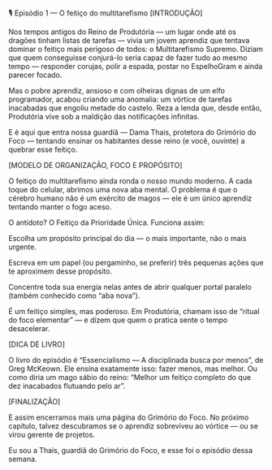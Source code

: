 🎙️ Episódio 1 — O feitiço do multitarefismo
[INTRODUÇÃO]

Nos tempos antigos do Reino de Produtória — um lugar onde até os dragões tinham listas de tarefas — vivia um jovem aprendiz que tentava dominar o feitiço mais perigoso de todos: o Multitarefismo Supremo.
Diziam que quem conseguisse conjurá-lo seria capaz de fazer tudo ao mesmo tempo — responder corujas, polir a espada, postar no EspelhoGram e ainda parecer focado.

Mas o pobre aprendiz, ansioso e com olheiras dignas de um elfo programador, acabou criando uma anomalia: um vórtice de tarefas inacabadas que engoliu metade do castelo.
Reza a lenda que, desde então, Produtória vive sob a maldição das notificações infinitas.

E é aqui que entra nossa guardiã — Dama Thais, protetora do Grimório do Foco — tentando ensinar os habitantes desse reino (e você, ouvinte) a quebrar esse feitiço.

[MODELO DE ORGANIZAÇÃO, FOCO E PROPÓSITO]

O feitiço do multitarefismo ainda ronda o nosso mundo moderno.
A cada toque do celular, abrimos uma nova aba mental. O problema é que o cérebro humano não é um exército de magos — ele é um único aprendiz tentando manter o fogo aceso.

O antídoto? O Feitiço da Prioridade Única.
Funciona assim:

Escolha um propósito principal do dia — o mais importante, não o mais urgente.

Escreva em um papel (ou pergaminho, se preferir) três pequenas ações que te aproximem desse propósito.

Concentre toda sua energia nelas antes de abrir qualquer portal paralelo (também conhecido como “aba nova”).

É um feitiço simples, mas poderoso. Em Produtória, chamam isso de “ritual do foco elementar” — e dizem que quem o pratica sente o tempo desacelerar.

[DICA DE LIVRO]

O livro do episódio é “Essencialismo — A disciplinada busca por menos”, de Greg McKeown.
Ele ensina exatamente isso: fazer menos, mas melhor.
Ou como diria um mago sábio do reino: “Melhor um feitiço completo do que dez inacabados flutuando pelo ar”.

[FINALIZAÇÃO]

E assim encerramos mais uma página do Grimório do Foco.
No próximo capítulo, talvez descubramos se o aprendiz sobreviveu ao vórtice — ou se virou gerente de projetos.

Eu sou a Thais, guardiã do Grimório do Foco, e esse foi o episódio dessa semana.
